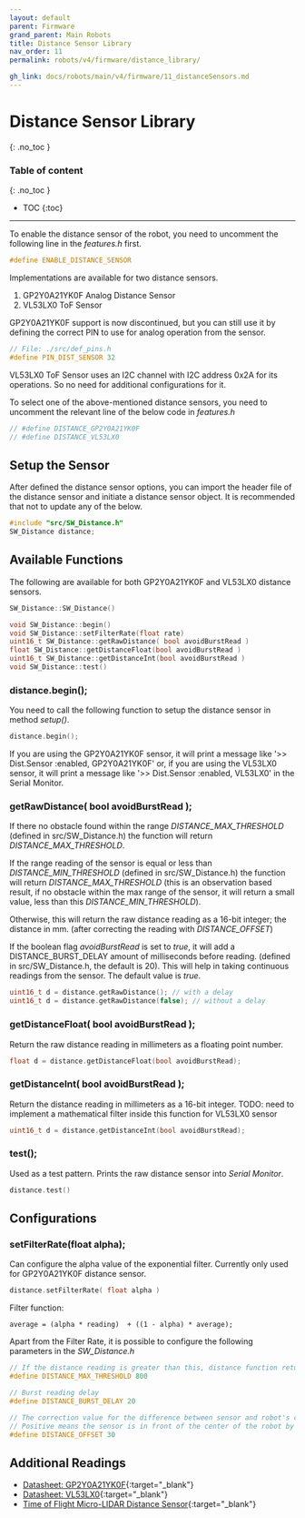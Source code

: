 ```yaml
---
layout: default
parent: Firmware
grand_parent: Main Robots
title: Distance Sensor Library
nav_order: 11
permalink: robots/v4/firmware/distance_library/

gh_link: docs/robots/main/v4/firmware/11_distanceSensors.md
---
```


# Distance Sensor Library
{: .no_toc }

### Table of content
{: .no_toc }

- TOC
{:toc}

----

To enable the distance sensor of the robot, you need to uncomment the following line in the *features.h* first.

```cpp
#define ENABLE_DISTANCE_SENSOR   
```

Implementations are available for two distance sensors.
1. GP2Y0A21YK0F Analog Distance Sensor
2. VL53LX0 ToF Sensor

GP2Y0A21YK0F support is now discontinued, but you can still use it by defining the correct PIN to use for analog operation from the sensor.

```cpp
// File: ./src/def_pins.h
#define PIN_DIST_SENSOR 32

```

VL53LX0 ToF Sensor uses an I2C channel with I2C address 0x2A for its operations. So no need for additional configurations for it.

To select one of the above-mentioned distance sensors,  you need to uncomment the relevant line of the below code in *features.h*

```cpp
// #define DISTANCE_GP2Y0A21YK0F
// #define DISTANCE_VL53LX0
```

## Setup the Sensor

After defined the distance sensor options, you can import the header file of the distance sensor and initiate a distance sensor object. It is recommended that not to update any of the below.

```cpp
#include "src/SW_Distance.h"
SW_Distance distance;
```

## Available Functions

The following are available for both GP2Y0A21YK0F and VL53LX0 distance sensors.

```cpp
SW_Distance::SW_Distance()

void SW_Distance::begin()
void SW_Distance::setFilterRate(float rate)
uint16_t SW_Distance::getRawDistance( bool avoidBurstRead )
float SW_Distance::getDistanceFloat(bool avoidBurstRead )
uint16_t SW_Distance::getDistanceInt(bool avoidBurstRead )
void SW_Distance::test()
```

### distance.begin();

You need to call the following function to setup the distance sensor in method *setup()*.

```cpp
distance.begin();
```

If you are using the GP2Y0A21YK0F sensor, it will print a message like '>> Dist.Sensor :enabled, GP2Y0A21YK0F' or, if you are using the VL53LX0 sensor, it will print a message like '>> Dist.Sensor :enabled, VL53LX0' in the Serial Monitor.

### getRawDistance( bool avoidBurstRead );

If there no obstacle found within the range *DISTANCE_MAX_THRESHOLD* (defined in src/SW_Distance.h) the function will return *DISTANCE_MAX_THRESHOLD*.

If the range reading of the sensor is equal or less than *DISTANCE_MIN_THRESHOLD* (defined in src/SW_Distance.h) the function will return *DISTANCE_MAX_THRESHOLD* (this is an observation based result, if no obstacle within the max range of the sensor, it will return a small value, less than this *DISTANCE_MIN_THRESHOLD*).

Otherwise, this will return the raw distance reading as a 16-bit integer; the distance in mm. (after correcting the reading with *DISTANCE_OFFSET*)

If the boolean flag *avoidBurstRead* is set to *true*, it will add a DISTANCE_BURST_DELAY amount of  milliseconds before reading. (defined in src/SW_Distance.h, the default is 20). This will help in taking continuous readings from the sensor. The default value is *true*.

```cpp
uint16_t d = distance.getRawDistance(); // with a delay
uint16_t d = distance.getRawDistance(false); // without a delay
```

### getDistanceFloat( bool avoidBurstRead );

Return the raw distance reading in millimeters as a floating point number.

```cpp
float d = distance.getDistanceFloat(bool avoidBurstRead);
```

### getDistanceInt( bool avoidBurstRead );

Return the distance reading in millimeters as a 16-bit integer. TODO: need to implement a mathematical filter inside this function for VL53LX0 sensor

```cpp
uint16_t d = distance.getDistanceInt(bool avoidBurstRead);
```

### test();

Used as a test pattern. Prints the raw distance sensor into *Serial Monitor*.

```cpp
distance.test()
```

## Configurations

### setFilterRate(float alpha);

Can configure the alpha value of the exponential filter. Currently only used for GP2Y0A21YK0F distance sensor.

```cpp
distance.setFilterRate( float alpha )
```

Filter function:
```
average = (alpha * reading)  + ((1 - alpha) * average);
```


Apart from the Filter Rate, it is possible to configure the following parameters in the *SW_Distance.h*

```cpp
// If the distance reading is greater than this, distance function returns -1
#define DISTANCE_MAX_THRESHOLD 800

// Burst reading delay
#define DISTANCE_BURST_DELAY 20

// The correction value for the difference between sensor and robot's center.
// Positive means the sensor is in front of the center of the robot by that given value.
#define DISTANCE_OFFSET 30
```

## Additional Readings

- [Datasheet: GP2Y0A21YK0F](https://global.sharp/products/device/lineup/data/pdf/datasheet/gp2y0a21yk_e.pdf){:target="_blank"}
- [Datasheet: VL53LX0](https://www.st.com/resource/en/datasheet/vl53l0x.pdf){:target="_blank"}
- [Time of Flight Micro-LIDAR Distance Sensor](https://learn.adafruit.com/adafruit-vl53l0x-micro-lidar-distance-sensor-breakout/arduino-code){:target="_blank"}
